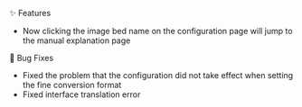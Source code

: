✨ Features

- Now clicking the image bed name on the configuration page will jump to the manual explanation page

🐛 Bug Fixes

- Fixed the problem that the configuration did not take effect when setting the fine conversion format
- Fixed interface translation error
